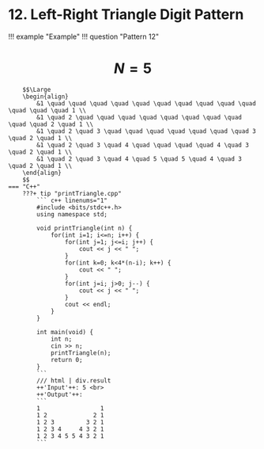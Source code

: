 # 12. Left-Right Triangle Digit Pattern

!!! example "Example"
    !!! question "Pattern 12"
        <h1 align="center">$N = 5$</h1>
        
        $$\Large
        \begin{align}
            &1 \quad \quad \quad \quad \quad \quad \quad \quad \quad \quad \quad \quad \quad 1 \\
            &1 \quad 2 \quad \quad \quad \quad \quad \quad \quad \quad \quad \quad 2 \quad 1 \\
            &1 \quad 2 \quad 3 \quad \quad \quad \quad \quad \quad \quad 3 \quad 2 \quad 1 \\
            &1 \quad 2 \quad 3 \quad 4 \quad \quad \quad \quad 4 \quad 3 \quad 2 \quad 1 \\
            &1 \quad 2 \quad 3 \quad 4 \quad 5 \quad 5 \quad 4 \quad 3 \quad 2 \quad 1 \\
        \end{align}
        $$
    === "C++"
        ???+ tip "printTriangle.cpp"
            ``` c++ linenums="1"
            #include <bits/stdc++.h>
            using namespace std;

            void printTriangle(int n) {
                for(int i=1; i<=n; i++) {
                    for(int j=1; j<=i; j++) {
                        cout << j << " ";
                    }
                    for(int k=0; k<4*(n-i); k++) {
                        cout << " ";
                    }
                    for(int j=i; j>0; j--) {
                        cout << j << " ";
                    }
                    cout << endl;
                }
            }

            int main(void) {
                int n;
                cin >> n;
                printTriangle(n);
                return 0;
            }
            ```
            /// html | div.result
            ++'Input'++: 5 <br>
            ++'Output'++:
            ```
            1                 1
            1 2             2 1
            1 2 3         3 2 1
            1 2 3 4     4 3 2 1
            1 2 3 4 5 5 4 3 2 1
            ```